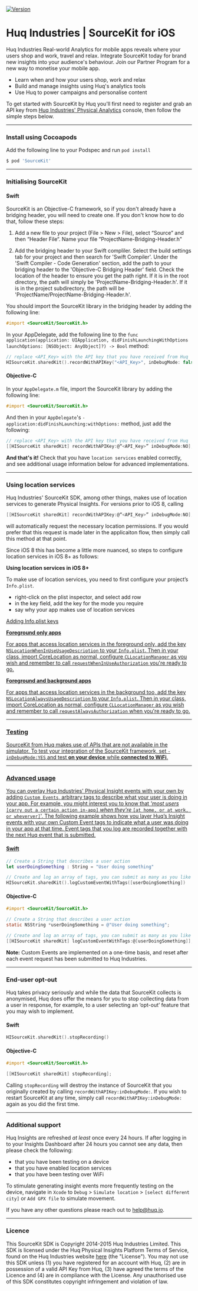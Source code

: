 [![Version](https://img.shields.io/cocoapods/v/SourceKit.svg?style=flat)](http://cocoapods.org/pods/SourceKit)

# Huq Industries | SourceKit for iOS

Huq Industries Real-world Analytics for mobile apps reveals where your users shop and work, travel and relax. Integrate SourceKit today for brand new insights into your audience's behaviour. Join our Partner Program for a new way to monetise your mobile app.

  - Learn when and how your users shop, work and relax
  - Build and manage  insights using Huq's analytics tools
  - Use Huq to power campaigns and personalise content

To get started with SourceKit by Huq you'll first need to register and grab an API key from [Huq Industries' Physical Analytics][hq1] console, then follow the simple steps below.

***

### Install using Cocoapods

Add the following line to your Podspec and run `pod install`

```sh
$ pod 'SourceKit'
```

---

### Initialising SourceKit

#### Swift

SourceKit is an Objective-C framework, so if you don't already have a bridging
header, you will need to create one. If you don't know how to do that, follow
these steps:

1. Add a new file to your project (File > New > File), select “Source” and then
“Header File“. Name your file “ProjectName-Bridging-Header.h"

2. Add the bridging header to your Swift compliler. Select the
build settings tab for your project and then search for 'Swift Compiler'.
Under the 'Swift Compiler - Code Generation' section, add the path to your bridging header
to the 'Objective-C Bridging Header' field. Check the location of the header to ensure you get the path right. If it is in
the root directory, the path will simply be 'ProjectName-Bridging-Header.h'. If
it is in the project subdirectory, the path will be
'ProjectName/ProjectName-Bridging-Header.h'.

You should import the SourceKit library in the bridging header by adding the
following line:

```objective-c
#import <SourceKit/SourceKit.h>
```

In your AppDelegate, add the following line to the `func
application(application: UIApplication, didFinishLaunchingWithOptions
launchOptions: [NSObject: AnyObject]?) -> Bool` method:

```swift
// replace <API_Key> with the API key that you have received from Huq
HISourceKit.sharedKit().recordWithAPIKey("<API_Key>", inDebugMode: false)
```

#### Objective-C

In your `AppDelegate.m` file, import the SourceKit library by adding the
following line:

```objective-c
#import <SourceKit/SourceKit.h>
```
And then in your `AppDelegate`'s `-application:didFinishLaunching:withOptions:` method, just add the following:

```objective-c
// replace <API_Key> with the API key that you have received from Huq
[[HISourceKit sharedKit] recordWithAPIKey:@“<API_Key>” inDebugMode:NO];
```

**And that's it!**  Check that you have `location services` enabled correctly, and see additional usage information below for advanced implementations. 

---

### Using location services

Huq Industries' SourceKit SDK, among other things, makes use of location
services to generate Physical Insights. For versions prior to iOS 8, calling 
```objective-c
[[HISourceKit sharedKit] recordWithAPIKey:@“<API_Key>” inDebugMode:NO];
```
will automatically request the necessary location permissions. If you would
prefer that this request is made later in the applicaiton flow, then simply
call this method at that point.

Since iOS 8 this has become a little more nuanced, so steps to configure location services in iOS 8+ as follows:

**Using location services in iOS 8+**

To make use of location services, you need to first configure your project’s `Info.plist`.

* right-click on the plist inspector, and select add row
* in the key field, add the key for the mode you require
* say why your app makes use of location services

<a href="https://huq.io/assets/misc/HQ_foreground2.png"/>

Adding Info.plist keys

**Foreground only apps**

For apps that access location services in the foreground only, add the key
`NSLocationWhenInUseUsageDescription` to your `Info.plist`. Then in your class,
import CoreLocation as normal, configure `CLLocationManager` as you wish and
remember to call `requestWhenInUseAuthorization` you're ready to go.

**Foreground and background apps**

For apps that access location services in the background too, add the key `NSLocationAlwaysUsageDescription` to your `Info.plist`. Then in your class, import CoreLocation as normal, configure `CLLocationManager` as you wish and remember to call `requestAlwaysAuthorization` when you're ready to go.

---

### Testing

SourceKit from Huq makes use of APIs that are not available in the simulator. To test your integration of the SourceKit framework, set `-inDebugMode:YES` and test **on your device** while **connected to WiFi**.

---

### Advanced usage

You can overlay Huq Industries' Physical Insight events with your own by adding
`Custom Events`, arbitrary tags to describe what your user is doing in your
app.  For example, you might interest you to know that *'most users* `[carry
out a certain action in-app]` *when they're* `[at home, or at work, or
wheverver]`'. The following example shows how you layer Huq’s Insight events
with your own Custom Event tags to indicate what a user was doing in your app
at that time. Event tags that you log are recorded together with the next Huq
event that is submitted.

#### Swift

```swift
// Create a String that describes a user action
let userDoingSomething : String = "User doing something"
```
```swift
// Create and log an array of tags, you can submit as many as you like
HISourceKit.sharedKit().logCustomEventWithTags([userDoingSomething])
```

#### Objective-C

```objective-c
#import <SourceKit/SourceKit.h>
```
```objective-c
// Create a String that describes a user action
static NSString *userDoingSomething = @"User doing something";
```
```objective-c
// Create and log an array of tags, you can submit as many as you like
[[HISourceKit sharedKit] logCustomEventWithTags:@[userDoingSomething]];
```
**Note:**  Custom Events are implemented on a one-time basis, and reset after each event request has been submitted to Huq Industries.

---

### End-user opt-out

Huq takes privacy seriously and while the data that SourceKit collects is anonymised, Huq does offer the means for you to stop collecting data from a user in response, for example, to a user selecting an ‘opt-out’ feature that you may wish to implement.

#### Swift 

```swift
HISourceKit.sharedKit().stopRecording()
```

#### Objective-C

```objective-c
#import <SourceKit/SourceKit.h>
```
```objective-c
[[HISourceKit sharedKit] stopRecording];
```

Calling `stopRecording` will destroy the instance of SourceKit that you originally created by calling `recordWithAPIKey:inDebugMode:`.  If you wish to restart SourceKit at any time, simply call `recordWithAPIKey:inDebugMode:` again as you did the first time.

***

### Additional support

Huq Insights are refreshed *at least* once every 24 hours. If after logging in to your Insights Dashboard after 24 hours you cannot see any data, then please check the following:

* that you have been testing on a device
* that you have enabled location services
* that you have been testing over WiFi

To stimulate generating insight events more frequently testing on the device, navigate in `Xcode` to `Debug` > `Simulate location` > `[select different city]` or `Add GPX file` to simulate movement.

If you have any other questions please reach out to help@huq.io.

***

### Licence

This SourceKit SDK is Copyright 2014-2015 Huq Industries Limited. This SDK is licensed under the Huq Physical Insights Platform Terms of Service, found on the Huq Industries website [here][hq2] (the "License"). You may not use this SDK unless (1) you have registered for an account with Huq, (2) are in possession of a valid API Key from Huq, (3) have agreed the terms of the Licence and (4) are in compliance with the License. Any unauthorised use of this SDK constitutes copyright infringement and violation of law.

   [hq1]: <http://dashboard.huq.io>
   [hq2]: <http://huq.io/legals/service-terms.html>
